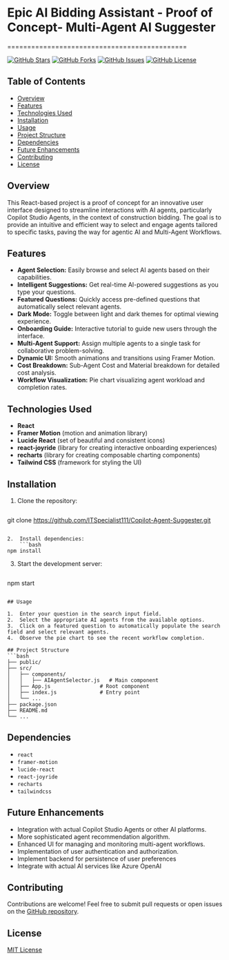 # Epic AI Bidding Assistant - Proof of Concept- Multi-Agent AI Suggester
=============================================

[![GitHub Stars](https://img.shields.io/github/stars/ITSpecialist111/Copilot-Agent-Suggester?style=social)](https://github.com/ITSpecialist111/Copilot-Agent-Suggester/stargazers)
[![GitHub Forks](https://img.shields.io/github/forks/ITSpecialist111/Copilot-Agent-Suggester?style=social)](https://github.com/ITSpecialist111/Copilot-Agent-Suggester/network/members)
[![GitHub Issues](https://img.shields.io/github/issues/ITSpecialist111/Copilot-Agent-Suggester)](https://github.com/ITSpecialist111/Copilot-Agent-Suggester/issues)
[![GitHub License](https://img.shields.io/github/license/ITSpecialist111/Copilot-Agent-Suggester)](https://github.com/ITSpecialist111/Copilot-Agent-Suggester/blob/main/LICENSE)

## Table of Contents

*   [Overview](#overview)
*   [Features](#features)
*   [Technologies Used](#technologies-used)
*   [Installation](#installation)
*   [Usage](#usage)
*   [Project Structure](#project-structure)
*   [Dependencies](#dependencies)
*   [Future Enhancements](#future-enhancements)
*   [Contributing](#contributing)
*   [License](#license)

## Overview

This React-based project is a proof of concept for an innovative user interface designed to streamline interactions with AI agents, particularly Copilot Studio Agents, in the context of construction bidding. The goal is to provide an intuitive and efficient way to select and engage agents tailored to specific tasks, paving the way for agentic AI and Multi-Agent Workflows.

## Features

*   **Agent Selection:** Easily browse and select AI agents based on their capabilities.
*   **Intelligent Suggestions:** Get real-time AI-powered suggestions as you type your questions.
*   **Featured Questions:** Quickly access pre-defined questions that automatically select relevant agents.
*   **Dark Mode:** Toggle between light and dark themes for optimal viewing experience.
*   **Onboarding Guide:** Interactive tutorial to guide new users through the interface.
*   **Multi-Agent Support:** Assign multiple agents to a single task for collaborative problem-solving.
*   **Dynamic UI:** Smooth animations and transitions using Framer Motion.
*   **Cost Breakdown:** Sub-Agent Cost and Material breakdown for detailed cost analysis.
*   **Workflow Visualization:** Pie chart visualizing agent workload and completion rates.

## Technologies Used

*   **React**
*   **Framer Motion** (motion and animation library)
*   **Lucide React** (set of beautiful and consistent icons)
*   **react-joyride** (library for creating interactive onboarding experiences)
*   **recharts** (library for creating composable charting components)
*   **Tailwind CSS** (framework for styling the UI)

## Installation

1.  Clone the repository:
    ```bash
git clone https://github.com/ITSpecialist111/Copilot-Agent-Suggester.git
```

2.  Install dependencies:
    ```bash
npm install
```

3.  Start the development server:
    ```bash
npm start
```

## Usage

1.  Enter your question in the search input field.
2.  Select the appropriate AI agents from the available options.
3.  Click on a featured question to automatically populate the search field and select relevant agents.
4.  Observe the pie chart to see the recent workflow completion.

## Project Structure
```bash
├── public/
├── src/
│   ├── components/
│   │   ├── AIAgentSelector.js   # Main component
│   ├── App.js                # Root component
│   ├── index.js              # Entry point
│   └── ...
├── package.json
├── README.md
└── ...
```

## Dependencies

*   `react`
*   `framer-motion`
*   `lucide-react`
*   `react-joyride`
*   `recharts`
*   `tailwindcss`

## Future Enhancements

*   Integration with actual Copilot Studio Agents or other AI platforms.
*   More sophisticated agent recommendation algorithm.
*   Enhanced UI for managing and monitoring multi-agent workflows.
*   Implementation of user authentication and authorization.
*   Implement backend for persistence of user preferences
*   Integrate with actual AI services like Azure OpenAI

## Contributing

Contributions are welcome! Feel free to submit pull requests or open issues on the [GitHub repository](https://github.com/ITSpecialist111/Copilot-Agent-Suggester).

## License

[MIT License](LICENSE)
```
